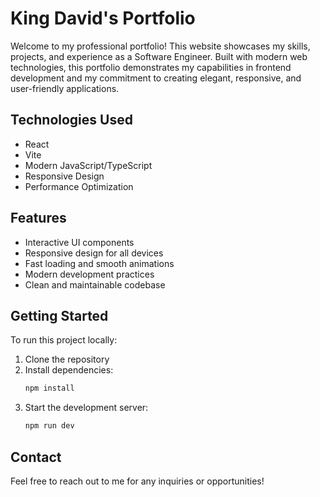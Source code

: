 # King David's Portfolio

Welcome to my professional portfolio! This website showcases my skills, projects, and experience as a Software Engineer. Built with modern web technologies, this portfolio demonstrates my capabilities in frontend development and my commitment to creating elegant, responsive, and user-friendly applications.

## Technologies Used

- React
- Vite
- Modern JavaScript/TypeScript
- Responsive Design
- Performance Optimization

## Features

- Interactive UI components
- Responsive design for all devices
- Fast loading and smooth animations
- Modern development practices
- Clean and maintainable codebase

## Getting Started

To run this project locally:

1. Clone the repository
2. Install dependencies:
   ```bash
   npm install
   ```
3. Start the development server:
   ```bash
   npm run dev
   ```

## Contact

Feel free to reach out to me for any inquiries or opportunities!
